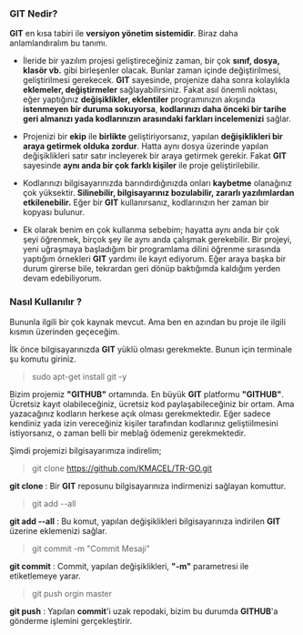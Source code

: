 ### GIT Nedir?
**GIT** en kısa tabiri ile **versiyon yönetim sistemidir**. Biraz daha anlamlandıralım bu tanımı.

* İleride bir yazılım projesi geliştireceğiniz zaman, bir çok **sınıf, dosya, klasör vb.** gibi birleşenler olacak. Bunlar zaman içinde değiştirilmesi, geliştirilmesi gerekecek. **GIT** sayesinde, projenize daha sonra kolaylıkla **eklemeler, değiştirmeler** sağlayabilirsiniz. Fakat asıl önemli noktası, eğer yaptığınız **değişiklikler, eklentiler** programınızın akışında **istenmeyen bir duruma sokuyorsa**, **kodlarınızı daha önceki bir tarihe geri almanızı yada kodlarınızın arasındaki farkları incelemenizi** sağlar.

* Projenizi bir **ekip** ile **birlikte** geliştiriyorsanız, yapılan **değişiklikleri bir araya getirmek olduka zordur**. Hatta aynı dosya üzerinde yapılan değişiklikleri satır satır incleyerek bir araya getirmek gerekir. Fakat **GIT** sayesinde **aynı anda bir çok farklı kişiler** ile proje geliştirilebilir.  

* Kodlarınızı bilgisayarınızda barındırdığınızda onları **kaybetme** olanağınız çok yüksektir. **Silinebilir, bilgisayarınız bozulabilir, zararlı yazılımlardan etkilenebilir.** Eğer bir **GIT** kullanırsanız, kodlarınızın her zaman bir kopyası bulunur.

* Ek olarak benim en çok kullanma sebebim; hayatta aynı anda bir çok şeyi öğrenmek, birçok şey ile aynı anda çalışmak gerekebilir. Bir projeyi, yeni uğraşmaya başladığım bir programlama dilini öğrenme sırasında yaptığım örnekleri **GIT** yardımı ile kayıt ediyorum. Eğer araya başka bir durum girerse bile, tekrardan geri dönüp baktığımda kaldığım yerden devam edebiliyorum.  

### Nasıl Kullanılır ?
Bununla ilgili bir çok kaynak mevcut. Ama ben en azından bu proje ile ilgili kısmın üzerinden geçeceğim.

İlk önce bilgisayarınızda **GIT** yüklü olması gerekmekte. Bunun için terminale şu komutu giriniz.

 > sudo apt-get install git -y

 Bizim projemiz **"GITHUB"** ortamında. En büyük **GIT** platformu **"GITHUB"**. Ücretsiz kayıt olabileceğiniz, ücretsiz kod paylaşabileceğiniz bir ortam. Ama yazacağınız kodların herkese açık olması gerekmektedir. Eğer sadece kendiniz yada izin vereceğiniz kişiler tarafından kodlarınız geliştiilmesini istiyorsanız, o zaman belli bir meblağ ödemeniz gerekmektedir.

 Şimdi projemizi bilgisayarımıza indirelim;

  > git clone https://github.com/KMACEL/TR-GO.git

  **git clone** : Bir **GIT** reposunu bilgisayarınıza indirmenizi sağlayan komuttur.

  > git add --all

   **git add --all** : Bu komut, yapılan değişiklikleri bilgisayarınıza indirilen **GIT** üzerine eklemenizi sağlar.

   > git commit -m "Commit Mesaji"

   **git commit** : Commit, yapılan değişiklikleri, **"-m"** parametresi ile etiketlemeye yarar.

   > git push orgin master

   **git push** : Yapılan **commit**'i uzak repodaki, bizim bu durumda **GITHUB**'a gönderme işlemini gerçekleştirir.
